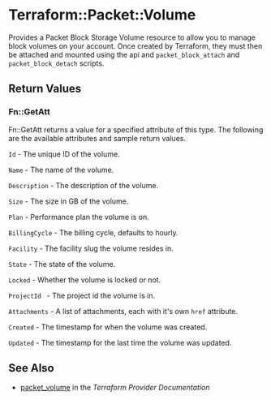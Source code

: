 # Terraform::Packet::Volume

Provides a Packet Block Storage Volume resource to allow you to
manage block volumes on your account.
Once created by Terraform, they must then be attached and mounted
using the api and `packet_block_attach` and `packet_block_detach`
scripts.

## Return Values

### Fn::GetAtt

Fn::GetAtt returns a value for a specified attribute of this type. The following are the available attributes and sample return values.

`Id` - The unique ID of the volume.

`Name` - The name of the volume.

`Description` - The description of the volume.

`Size` - The size in GB of the volume.

`Plan` - Performance plan the volume is on.

`BillingCycle` - The billing cycle, defaults to hourly.

`Facility` - The facility slug the volume resides in.

`State` - The state of the volume.

`Locked` - Whether the volume is locked or not.

`ProjectId ` - The project id the volume is in.

`Attachments` - A list of attachments, each with it's own `href` attribute.

`Created` - The timestamp for when the volume was created.

`Updated` - The timestamp for the last time the volume was updated.

## See Also

* [packet_volume](https://www.terraform.io/docs/providers/packet/r/volume.html) in the _Terraform Provider Documentation_